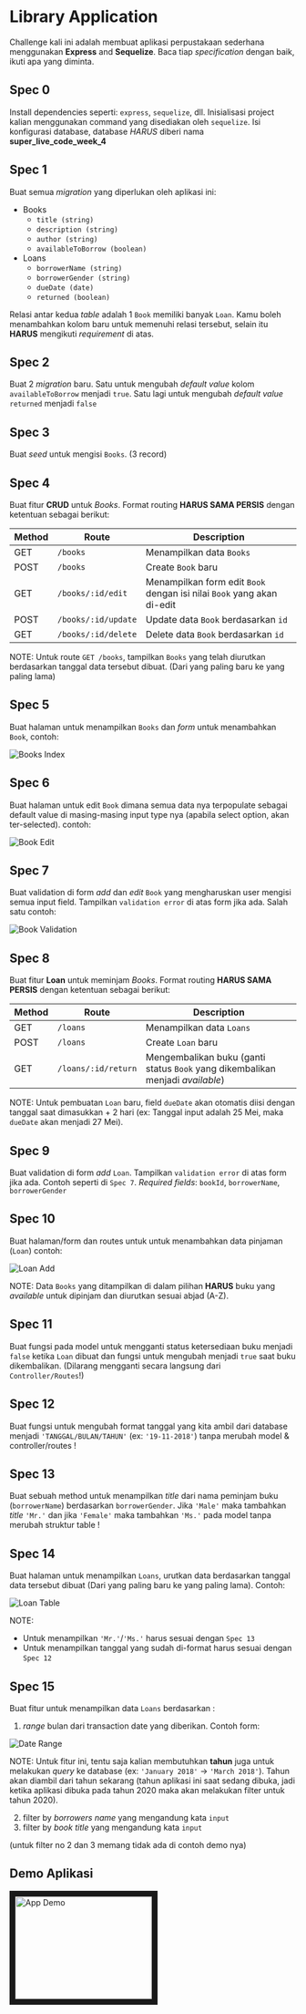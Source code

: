 # Library Application

Challenge kali ini adalah membuat aplikasi perpustakaan sederhana menggunakan **Express** and **Sequelize**.
Baca tiap *specification* dengan baik, ikuti apa yang diminta.

## Spec 0
Install dependencies seperti: `express`, `sequelize`, dll. Inisialisasi project kalian menggunakan
command yang disediakan oleh `sequelize`. Isi konfigurasi database, database *HARUS* diberi nama
**super_live_code_week_4**

## Spec 1
Buat semua *migration* yang diperlukan oleh aplikasi ini:
- Books
  - `title (string)`
  - `description (string)`
  - `author (string)`
  - `availableToBorrow (boolean)`
- Loans
  - `borrowerName (string)`
  - `borrowerGender (string)`
  - `dueDate (date)`
  - `returned (boolean)`

Relasi antar kedua *table* adalah 1 `Book` memiliki banyak `Loan`. Kamu boleh menambahkan kolom baru untuk memenuhi relasi tersebut, selain itu **HARUS** mengikuti *requirement* di atas.

## Spec 2
Buat 2 *migration* baru. Satu untuk mengubah *default value* kolom `availableToBorrow` menjadi `true`. Satu lagi untuk mengubah *default value* `returned` menjadi `false`

## Spec 3
Buat *seed* untuk mengisi `Books`. (3 record)

## Spec 4
Buat fitur **CRUD** untuk *Books*. Format routing **HARUS SAMA PERSIS** dengan ketentuan sebagai berikut:

| Method | Route             | Description    |
|--------|-------------------|----------------|
| GET    | `/books`            | Menampilkan data `Books` |
| POST   | `/books`            | Create `Book` baru |
| GET    | `/books/:id/edit`   | Menampilkan form edit `Book` dengan isi nilai `Book` yang akan di-edit |
| POST   | `/books/:id/update` | Update data `Book` berdasarkan `id` |
| GET    | `/books/:id/delete` | Delete data `Book` berdasarkan `id` |

NOTE: Untuk route `GET /books`, tampilkan `Books` yang telah diurutkan berdasarkan tanggal data tersebut dibuat. (Dari yang paling baru ke yang paling lama)

## Spec 5
Buat halaman untuk menampilkan `Books` dan *form* untuk menambahkan `Book`, contoh:

![Books Index](./books-index.png "Books Index")

## Spec 6
Buat halaman untuk edit `Book` dimana semua data nya terpopulate sebagai default value di masing-masing input type nya (apabila select option, akan ter-selected). contoh:

![Book Edit](./book-edit.png "Book Edit")

## Spec 7
Buat validation di form *add* dan *edit* `Book` yang mengharuskan user mengisi semua input field. Tampilkan `validation error` di atas form jika ada. Salah satu contoh:

![Book Validation](./book-add-validation-error.png "Book Validation")


## Spec 8
Buat fitur **Loan** untuk meminjam *Books*. Format routing **HARUS SAMA PERSIS** dengan ketentuan sebagai berikut:

| Method | Route             | Description    |
|--------|-------------------|----------------|
| GET    | `/loans`            | Menampilkan data `Loans` |
| POST   | `/loans`            | Create `Loan` baru |
| GET    | `/loans/:id/return`   | Mengembalikan buku (ganti status `Book` yang dikembalikan menjadi *available*) |

NOTE: Untuk pembuatan `Loan` baru, field `dueDate` akan otomatis diisi dengan tanggal saat dimasukkan + 2 hari (ex: Tanggal input adalah 25 Mei, maka `dueDate` akan menjadi 27 Mei).

## Spec 9
Buat validation di form *add* `Loan`. Tampilkan `validation error` di atas form jika ada. Contoh seperti di `Spec 7`. *Required fields*: `bookId`, `borrowerName`, `borrowerGender`

## Spec 10
Buat halaman/form dan routes untuk untuk menambahkan data pinjaman (`Loan`) contoh:

![Loan Add](./loan-add.png "Loan Add")

NOTE: Data `Books` yang ditampilkan di dalam pilihan **HARUS** buku yang *available* untuk dipinjam dan diurutkan sesuai abjad (A-Z).

## Spec 11
Buat fungsi pada model untuk mengganti status ketersediaan buku menjadi `false` ketika `Loan` dibuat dan fungsi untuk mengubah menjadi `true` saat buku dikembalikan. (Dilarang mengganti secara langsung dari `Controller/Routes`!)

## Spec 12
Buat fungsi untuk mengubah format tanggal yang kita ambil dari database menjadi `'TANGGAL/BULAN/TAHUN'` (ex: `'19-11-2018'`) tanpa merubah model & controller/routes !

## Spec 13
Buat sebuah method untuk menampilkan *title* dari nama peminjam buku (`borrowerName`) berdasarkan `borrowerGender`. Jika `'Male'` maka tambahkan *title* `'Mr.'` dan jika `'Female'` maka tambahkan `'Ms.'` pada model tanpa merubah struktur table !

## Spec 14
Buat halaman untuk menampilkan `Loans`, urutkan data berdasarkan tanggal data tersebut dibuat (Dari yang paling baru ke yang paling lama). Contoh:

![Loan Table](./loans-table.png "Loans Table")

NOTE:
- Untuk menampilkan `'Mr.'`/`'Ms.'` harus sesuai dengan `Spec 13`
- Untuk menampilkan tanggal yang sudah di-format harus sesuai dengan `Spec 12`

## Spec 15
Buat fitur untuk menampilkan data `Loans` berdasarkan : 

1. *range* bulan dari transaction date yang diberikan. Contoh form:

![Date Range](./date-range.png "Date Range")

NOTE: Untuk fitur ini, tentu saja kalian membutuhkan **tahun** juga untuk melakukan *query* ke database (ex: `'January 2018'` -> `'March 2018'`). Tahun akan diambil dari tahun sekarang (tahun aplikasi ini saat sedang dibuka, jadi ketika aplikasi dibuka pada tahun 2020 maka akan melakukan filter untuk tahun 2020).

2. filter by *borrowers name* yang mengandung kata `input`
3. filter by *book title* yang mengandung kata `input`

(untuk filter no 2 dan 3 memang tidak ada di contoh demo nya)

## Demo Aplikasi

<a href="http://www.youtube.com/watch?feature=player_embedded&v=dRSWqcFO9Ks" target="_blank"><img src="http://img.youtube.com/vi/dRSWqcFO9Ks/0.jpg" alt="App Demo" width="240" height="180" border="10" /></a>
